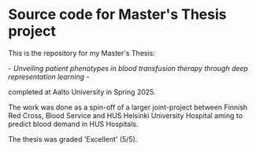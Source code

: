 # Source code for Master's Thesis project

This is the repository for my Master's Thesis:

\- _Unveiling patient phenotypes in blood transfusion therapy through deep representation learning_ -

completed at Aalto University in Spring 2025. 

The work was done as a spin-off of a larger joint-project between Finnish Red Cross, Blood Service and HUS Helsinki University Hospital aming to predict blood demand in HUS Hospitals.

The thesis was graded 'Excellent' (5/5).
